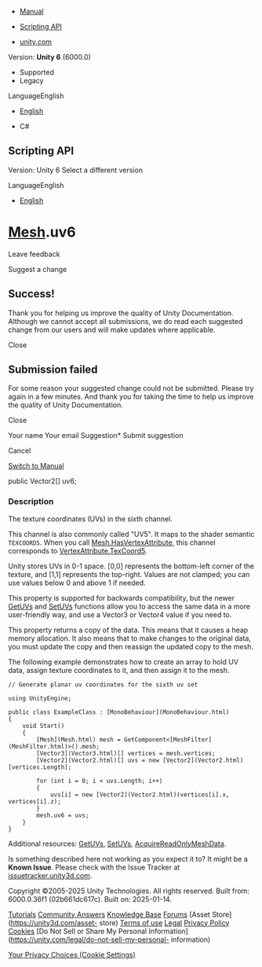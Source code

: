 [ ]()

  * [Manual](../Manual/index.html)
  * [Scripting API](../ScriptReference/index.html)

  * [unity.com](https://unity.com/)

Version: **Unity 6** (6000.0)

  * Supported
  * Legacy

LanguageEnglish

  * [English]()

  * C#

[ ](https://docs.unity3d.com)

## Scripting API

Version: Unity 6 Select a different version

LanguageEnglish

  * [English]()

#  [Mesh](Mesh.html).uv6

Leave feedback

Suggest a change

## Success!

Thank you for helping us improve the quality of Unity Documentation. Although
we cannot accept all submissions, we do read each suggested change from our
users and will make updates where applicable.

Close

## Submission failed

For some reason your suggested change could not be submitted. Please <a>try
again</a> in a few minutes. And thank you for taking the time to help us
improve the quality of Unity Documentation.

Close

Your name Your email Suggestion* Submit suggestion

Cancel

[Switch to Manual](../Manual/class-Mesh.html "Go to Mesh Component in the
Manual")

public Vector2[] uv6;

### Description

The texture coordinates (UVs) in the sixth channel.

This channel is also commonly called "UV5". It maps to the shader semantic
`TEXCOORD5`. When you call
[Mesh.HasVertexAttribute](Mesh.HasVertexAttribute.html), this channel
corresponds to
[VertexAttribute.TexCoord5](Rendering.VertexAttribute.TexCoord5.html).  
  
Unity stores UVs in 0-1 space. [0,0] represents the bottom-left corner of the
texture, and [1,1] represents the top-right. Values are not clamped; you can
use values below 0 and above 1 if needed.  
  
This property is supported for backwards compatibility, but the newer
[GetUVs](Mesh.GetUVs.html) and [SetUVs](Mesh.SetUVs.html) functions allow you
to access the same data in a more user-friendly way, and use a Vector3 or
Vector4 value if you need to.  
  
This property returns a copy of the data. This means that it causes a heap
memory allocation. It also means that to make changes to the original data,
you must update the copy and then reassign the updated copy to the mesh.  
  
The following example demonstrates how to create an array to hold UV data,
assign texture coordinates to it, and then assign it to the mesh.

    
    
    // Generate planar uv coordinates for the sixth uv set  
      
    using UnityEngine;  
      
    public class ExampleClass : [MonoBehaviour](MonoBehaviour.html)
    {
        void Start()
        {
            [Mesh](Mesh.html) mesh = GetComponent<[MeshFilter](MeshFilter.html)>().mesh;
            [Vector3](Vector3.html)[] vertices = mesh.vertices;
            [Vector2](Vector2.html)[] uvs = new [Vector2](Vector2.html)[vertices.Length];  
      
            for (int i = 0; i < uvs.Length; i++)
            {
                uvs[i] = new [Vector2](Vector2.html)(vertices[i].x, vertices[i].z);
            }
            mesh.uv6 = uvs;
        }
    }
    

Additional resources: [GetUVs](Mesh.GetUVs.html), [SetUVs](Mesh.SetUVs.html),
[AcquireReadOnlyMeshData](Mesh.AcquireReadOnlyMeshData.html).

Is something described here not working as you expect it to? It might be a
**Known Issue**. Please check with the Issue Tracker at
[issuetracker.unity3d.com](https://issuetracker.unity3d.com).

Copyright ©2005-2025 Unity Technologies. All rights reserved. Built from:
6000.0.36f1 (02b661dc617c). Built on: 2025-01-14.

[Tutorials](https://unity3d.com/learn) [Community
Answers](https://answers.unity3d.com) [Knowledge
Base](https://support.unity3d.com/hc/en-us)
[Forums](https://forum.unity3d.com) [Asset Store](https://unity3d.com/asset-
store) [Terms of use](https://docs.unity3d.com/Manual/TermsOfUse.html)
[Legal](https://unity.com/legal) [Privacy
Policy](https://unity.com/legal/privacy-policy)
[Cookies](https://unity.com/legal/cookie-policy) [Do Not Sell or Share My
Personal Information](https://unity.com/legal/do-not-sell-my-personal-
information)

[Your Privacy Choices (Cookie Settings)](javascript:void\(0\);)

